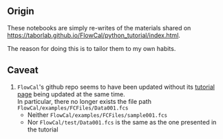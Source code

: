 ## Origin
These notebooks are simply re-writes of the materials
shared on <https://taborlab.github.io/FlowCal/python_tutorial/index.html>.

The reason for doing this is to tailor them to my own habits.


## Caveat
1. `FlowCal`'s github repo seems to have been updated without its
   [tutorial page](https://taborlab.github.io/FlowCal/python_tutorial/)
   being updated at the same time.  
   In particular, there no longer exists the file path `FlowCal/examples/FCFiles/Data001.fcs`
    - Neither `FlowCal/examples/FCFiles/sample001.fcs`
    - Nor `FlowCal/test/Data001.fcs`
   is the same as the one presented in the tutorial

